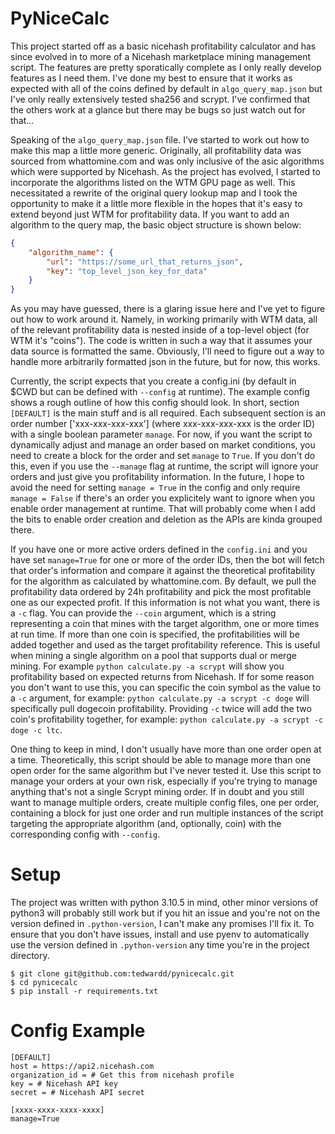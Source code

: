 # PyNiceCalc

This project started off as a basic nicehash profitability calculator and has since evolved in to more of a Nicehash marketplace mining management script. The features are pretty sporatically complete as I only really develop features as I need them. I've done my best to ensure that it works as expected with all of the coins defined by default in `algo_query_map.json` but I've only really extensively tested sha256 and scrypt. I've confirmed that the others work at a glance but there may be bugs so just watch out for that...

Speaking of the `algo_query_map.json` file. I've started to work out how to make this map a little more generic. Originally, all profitability data was sourced from whattomine.com and was only inclusive of the asic algorithms which were supported by Nicehash. As the project has evolved, I started to incorporate the algorithms listed on the WTM GPU page as well. This necessitated a rewrite of the original query lookup map and I took the opportunity to make it a little more flexible in the hopes that it's easy to extend beyond just WTM for profitability data. If you want to add an algorithm to the query map, the basic object structure is shown below:

```json
{ 
    "algorithm_name": {
        "url": "https://some_url_that_returns_json",
        "key": "top_level_json_key_for_data"
    }
}
```
As you may have guessed, there is a glaring issue here and I've yet to figure out how to work around it. Namely, in working primarily with WTM data, all of the relevant profitability data is nested inside of a top-level object (for WTM it's "coins"). The code is written in such a way that it assumes your data source is formatted the same. Obviously, I'll need to figure out a way to handle more arbitrarily formatted json in the future, but for now, this works.

Currently, the script expects that you create a config.ini (by default in $CWD but can be defined with `--config` at runtime). The example config shows a rough outline of how this config should look. In short, section `[DEFAULT]` is the main stuff and is all required. Each subsequent section is an order number ['xxx-xxx-xxx-xxx'] (where xxx-xxx-xxx-xxx is the order ID) with a single boolean parameter `manage`. For now, if you want the script to dynamically adjust and manage an order based on market conditions, you need to create a block for the order and set `manage` to `True`. If you don't do this, even if you use the `--manage` flag at runtime, the script will ignore your orders and just give you profitability information. In the future, I hope to avoid the need for setting `manage = True` in the config and only require `manage = False` if there's an order you explicitely want to ignore when you enable order management at runtime. That will probably come when I add the bits to enable order creation and deletion as the APIs are kinda grouped there.

If you have one or more active orders defined in the `config.ini` and you have set `manage=True` for one or more of the order IDs, then the bot will fetch that order's information and compare it against the theoretical profitability for the algorithm as calculated by whattomine.com. By default, we pull the profitability data ordered by 24h profitability and pick the most profitable one as our expected profit. If this information is not what you want, there is a `-c` flag. You can provide the `--coin` argument, which is a string representing a coin that mines with the target algorithm, one or more times at run time. If more than one coin is specified, the profitabilities will be added together and used as the target profitability reference. This is useful when mining a single algorithm on a pool that supports dual or merge mining. For example `python calculate.py -a scrypt` will show you profitability based on expected returns from Nicehash. If for some reason you don't want to use this, you can specific the coin symbol as the value to a `-c` argument, for example: `python calculate.py -a scrypt -c doge` will specifically pull dogecoin profitability. Providing `-c` twice will add the two coin's profitability together, for example: `python calculate.py -a scrypt -c doge -c ltc`.

One thing to keep in mind, I don't usually have more than one order open at a time. Theoretically, this script should be able to manage more than one open order for the same algorithm but I've never tested it. Use this script to manage your orders at your own risk, especially if you're trying to manage anything that's not a single Scrypt mining order. If in doubt and you still want to manage multiple orders, create multiple config files, one per order, containing a block for just one order and run multiple instances of the script targeting the appropriate algorithm (and, optionally, coin) with the corresponding config with `--config`.

# Setup
The project was written with python 3.10.5 in mind, other minor versions of python3 will probably still work but if you hit an issue and you're not on the version defined in `.python-version`, I can't make any promises I'll fix it. To ensure that you don't have issues, install and use pyenv to automatically use the version defined in `.python-version` any time you're in the project directory.

```
$ git clone git@github.com:tedwardd/pynicecalc.git
$ cd pynicecalc
$ pip install -r requirements.txt
```

# Config Example

```
[DEFAULT]
host = https://api2.nicehash.com
organization_id = # Get this from nicehash profile
key = # Nicehash API key
secret = # Nicehash API secret

[xxxx-xxxx-xxxx-xxxx]
manage=True
```